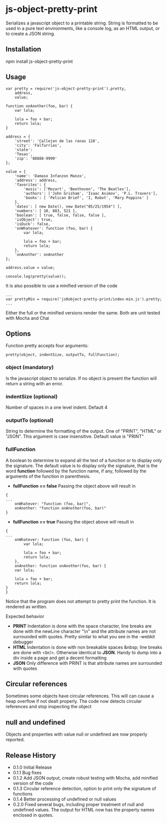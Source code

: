 js-object-pretty-print
======================

Serializes a javascript object to a printable string. String is formatted to be used in a pure text environments, like a console log, as an HTML output,  or to create a JSON string.

## Installation

npm install js-object-pretty-print

## Usage

```
var pretty = require('js-object-pretty-print').pretty,
    address,
    value;

function onAnother(foo, bar) {
    var lola;

    lola = foo + bar;
    return lola;
}

address = {
    'street': 'Callejon de las ranas 128',
    'city': 'Falfurrias',
    'state':
    'Texas',
    'zip': '88888-9999'
};

value = {
    'name': 'Damaso Infanzon Manzo',
    'address': address,
    'favorites': {
        'music': ['Mozart', 'Beethoven', 'The Beatles'],
        'authors': ['John Grisham', 'Isaac Asimov', 'P.L. Travers'],
        'books': [ 'Pelican Brief', 'I, Robot', 'Mary Poppins' ]
    },
    'dates': [ new Date(), new Date("05/25/1954") ],
    'numbers': [ 10, 883, 521 ],
    'boolean': [ true, false, false, false ],
    'isObject': true,
    'isDuck': false,
    'onWhatever': function (foo, bar) {
        var lola;

        lola = foo + bar;
        return lola;
    },
    'onAnother': onAnother
};

address.value = value;

console.log(pretty(value));
```

It is also possible to use a minified version of the code

```
...
var prettyMin = require('js0object-pretty-print/index-min.js').pretty;
...
```

Either the full or the minified versions render the same. Both are unit tested with Mocha and Chai

## Options

Function pretty accepts four arguments:

    pretty(object, indentSize, outputTo, fullFunction);

### object (mandatory)
Is the javascript object to serialize. If no object is present the function will return a string with an error.

### indentSize (optional)
Number of spaces in a one level indent. Default 4

### outputTo (optional)
String to determine the formatting of the output. One of "PRINT", "HTML" or "JSON". This argument is case insensitive. Default value is "PRINT"

### fullFunction
A boolean to determine to expand all the text of a function or to display only the signature. The default value is to display only the signature, that is the word **function** followed by the function name, if any, followed by the arguments of the function in parenthesis.
* **fullFunction == false** Passing the object above will result in
```
{
...
    onWhatever: "function (foo, bar)",
    onAnother: "function onAnother(foo, bar)"
}
```

* **fullFunction == true** Passing the object above will result in
```
{
...
    onWhatever: function (foo, bar) {
        var lola;

        lola = foo + bar;
        return lola;
    },
    onAnother: function onAnother(foo, bar) {
    var lola;

    lola = foo + bar;
    return lola;
}
}
```
Notice that the program does not attempt to pretty print the function. It is rendered as written.

Expected behavior
* **PRINT** Indentation is done with the space character, line breaks are done with the newLine character "\n" and the attribute names are not surrounded with quotes. Pretty similar to what you see in the -webkit debugger
* **HTML** Indentation is done with non breakable spaces &amp;nbsp; line breaks are done with &lt;br/&gt;. Otherwise identical to **JSON**. Handy to dump into a div inside a page and get a decent formatting
* **JSON** Only difference with PRINT is that attribute names are surrounded with quotes

## Circular references
Sometimes some objects have circular references. This will can cause a heap overflow if not dealt properly. The code now detects circular references and stop inspecting the object

## null and undefined
Objects and properties with value null or undefined are now properly reported.

## Release History
* 0.1.0 Initial Release
* 0.1.1 Bug fixes
* 0.1.2 Add JSON output, create robust testing with Mocha, add minified version of the code
* 0.1.3 Circular reference detection, option to print only the signature of functions
* 0.1.4 Better processing of undefined or null values
* 0.2.0 Fixed several bugs, including proper treatment of null and undefined values. The output for HTML now has the property names enclosed in quotes.
